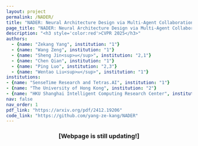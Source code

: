 ```yaml
---
layout: project
permalink: /NADER/
title: "NADER: Neural Architecture Design via Multi-Agent Collaboration"
page_title: "NADER: Neural Architecture Design via Multi-Agent Collaboration"
description: "<h3 style='color:red'>CVPR 2025</h3>"
authors:
  - {name: "Zekang Yang", institution: "1"}
  - {name: "Wang Zeng", institution: "1"}
  - {name: "Sheng Jin<sup>✉️</sup>", institution: "2,1"}
  - {name: "Chen Qian", institution: "1"}
  - {name: "Ping Luo", institution: "2,3"}
  - {name: "Wentao Liu<sup>✉️</sup>", institution: "1"}
institutions:
- {name: "SenseTime Research and Tetras.AI", institution: "1"}
- {name: "The University of Hong Kong", institution: "2"}
- {name: "HKU Shanghai Intelligent Computing Research Center", institution: "3"}
nav: false
nav_order: 1
pdf_link: "https://arxiv.org/pdf/2412.19206"
code_link: "https://github.com/yang-ze-kang/NADER"
---
```


<h3 style="text-align: center"><strong>[Webpage is still updating!]</strong></h3>


<div style="text-align: center;">
</div>
